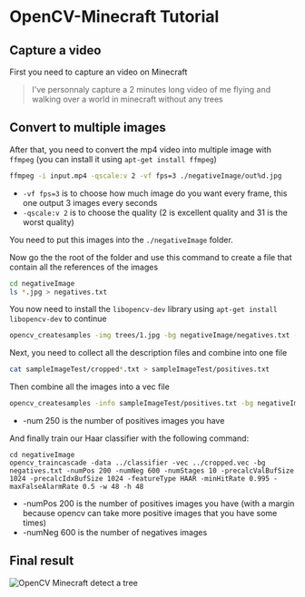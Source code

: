 # OpenCV-Minecraft Tutorial

## Capture a video
 First you need to capture an video on Minecraft

 > I've personnaly capture a 2 minutes long video of me flying and walking over a world in minecraft without any trees


## Convert to multiple images
After that, you need to convert the mp4 video into multiple image with `ffmpeg` (you can install it using `apt-get install ffmpeg`)

```bash
ffmpeg -i input.mp4 -qscale:v 2 -vf fps=3 ./negativeImage/out%d.jpg
```
* `-vf fps=3` is to choose how much image do you want every frame, this one output 3 images every seconds
* `-qscale:v 2` is to choose the quality (2 is excellent quality and 31 is the worst quality)


You need to put this images into the `./negativeImage` folder.

Now go the the root of the folder and use this command to create a file that contain all the references of the images
```bash
cd negativeImage
ls *.jpg > negatives.txt
```

You now need to install the `libopencv-dev` library using `apt-get install libopencv-dev` to continue


```bash
opencv_createsamples -img trees/1.jpg -bg negativeImage/negatives.txt -info sampleImageTest/cropped1.txt -num 128 -maxxangle 0.0 -maxyangle 0.0 -maxzangle 0.3 -bgcolor 255 -bgthresh 8 -w 48 -h 48
```

Next, you need to collect all the description files and combine into one file
```bash
cat sampleImageTest/cropped*.txt > sampleImageTest/positives.txt
```
Then combine all the images into a vec file
```bash
opencv_createsamples -info sampleImageTest/positives.txt -bg negativeImageDirectory/negatives.txt -vec cropped.vec -num 250 -w 48 -h 48
```
* -num 250 is the number of positives images you have

And finally train our Haar classifier with the following command:
```
cd negativeImage 
opencv_traincascade -data ../classifier -vec ../cropped.vec -bg negatives.txt -numPos 200 -numNeg 600 -numStages 10 -precalcValBufSize 1024 -precalcIdxBufSize 1024 -featureType HAAR -minHitRate 0.995 -maxFalseAlarmRate 0.5 -w 48 -h 48
```
* -numPos 200 is the number of positives images you have (with a margin because opencv can take more positive images that you have some times)
* -numNeg 600 is the number of negatives images

## Final result
![OpenCV Minecraft detect a tree](https://i.imgur.com/UY1fzZO.png)
